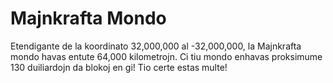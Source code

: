 # Majnkrafta Mondo

Etendigante de la koordinato 32,000,000 al -32,000,000, la Majnkrafta mondo
havas entute 64,000 kilometrojn. Ci tiu mondo enhavas proksimume 130 duiliardojn
da blokoj en gi! Tio certe estas multe!
